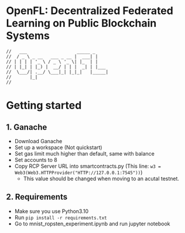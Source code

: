 # OpenFL: Decentralized Federated Learning on Public Blockchain Systems

```
//   ___                   _____ _     
//  / _ \ _ __   ___ _ __ |  ___| |    
// | | | | '_ \ / _ \ '_ \| |_  | |    
// | |_| | |_) |  __/ | | |  _| | |___ 
//  \___/| .__/ \___|_| |_|_|   |_____|
//       |_|                           
//
```

# Getting started
## 1. Ganache
- Download Ganache
- Set up a workspace (Not quickstart)
- Set gas limit much higher than default, same with balance
- Set accounts to 8
- Copy RCP Server URL into smartcontracts.py (This line: ``w3 = Web3(Web3.HTTPProvider("HTTP://127.0.0.1:7545"))``)
  - This value should be changed when moving to an acutal testnet.

## 2. Requirements
- Make sure you use Python3.10
- Run ``pip install -r requirements.txt``
- Go to mnist_ropsten_experiment.ipynb and run jupyter notebook